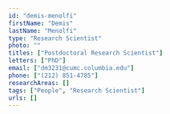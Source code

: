 ```yaml
---
id: "demis-menolfi"
firstName: "Demis"
lastName: "Menolfi"
type: "Research Scientist"
photo: ""
titles: ["Postdoctoral Research Scientist"]
letters: ["PhD"]
email: ["dm3231@cumc.columbia.edu"]
phone: ["(212) 851-4785"]
researchAreas: []
tags: ["People", "Research Scientist"]
urls: []
---
```

